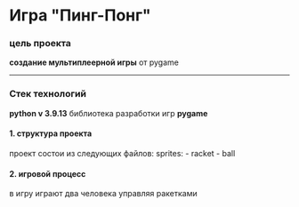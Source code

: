 # Игра "Пинг-Понг"

### цель проекта
**создание мультиплеерной игры** от pygame

---
### Стек технологий
**python v 3.9.13**
библиотека разработки игр **pygame**

#### 1. структура проекта
проект состои из следующих файлов:
sprites:
	- racket
	- ball

####  2. игровой процесс
в игру играют два человека управляя ракетками


